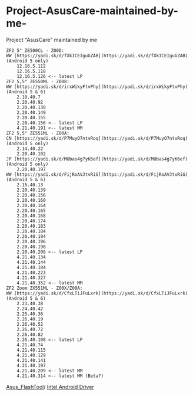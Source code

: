# Project-AsusCare-maintained-by-me-
Project "AsusCare" maintained by me​


    ZF2 5" ZE500CL - Z00D:
    WW [https://yadi.sk/d/fXkICEIguGZAB](https://yadi.sk/d/fXkICEIguGZAB) (Android 5 only)
        12.16.5.112
        12.16.5.118
        12.16.5.126 <-- latest LP
    ZF2 5,5" ZE550ML - Z008:
    WW [https://yadi.sk/d/irxWikyFtvPhy](https://yadi.sk/d/irxWikyFtvPhy) (Android 5 & 6)
        2.18.40.7
        2.20.40.92
        2.20.40.138
        2.20.40.149
        2.20.40.155
        2.20.40.156 <-- latest LP
        4.21.40.191 <-- latest MM
    ZF2 5,5" ZE551ML - Z00A:
    CN [https://yadi.sk/d/P7MuyO7ntvRoq](https://yadi.sk/d/P7MuyO7ntvRoq) (Android 5 only)
        2.14.40.22
        2.20.40.102
    JP [https://yadi.sk/d/MUbas4g7yK6ef](https://yadi.sk/d/MUbas4g7yK6ef)(Android 5 only)
        2.20.40.197
    WW [https://yadi.sk/d/FijRoAVJtvRiG](https://yadi.sk/d/FijRoAVJtvRiG) (Android 5 & 6)
        2.15.40.13
        2.20.40.139
        2.20.40.156
        2.20.40.160
        2.20.40.164
        2.20.40.165
        2.20.40.168
        2.20.40.174
        2.20.40.183
        2.20.40.184
        2.20.40.194
        2.20.40.196
        2.20.40.198
        2.20.40.206 <-- latest LP
        4.21.40.134
        4.21.40.144
        4.21.40.184
        4.21.40.223
        4.21.40.327
        4.21.40.352 <-- latest MM
    ZF2 Zoom ZX551ML - Z00X/Z00A:
    WW [https://yadi.sk/d/CfxLTiJFuLxrk](https://yadi.sk/d/CfxLTiJFuLxrk) (Android 5 & 6)
        2.23.40.38
        2.24.40.42
        2.25.40.36
        2.26.40.19
        2.26.40.52
        2.26.40.72
        2.26.40.82
        2.26.40.108 <-- latest LP
        4.21.40.74
        4.21.40.115
        4.21.40.129
        4.21.40.141
        4.21.40.197
        4.21.40.209 <-- latest MM
        4.21.40.314 <-- latest MM (Beta?)

[Asus_FlashTool](https://disk.yandex.ru/d/k6Q2WJnStvbkQ)/ [Intel Android Driver​](https://disk.yandex.ru/d/3EFqhnb8tvbfH)
 

